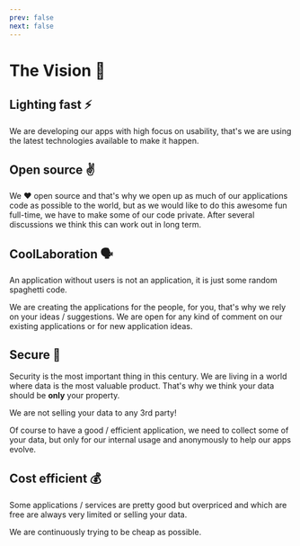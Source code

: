 ```yaml
---
prev: false
next: false
---
```

# The Vision 🚀

## Lighting fast ⚡

We are developing our apps with high focus on usability, that's we are using the latest technologies available to make it happen.

## Open source ✌️

We ❤️️ open source and that's why we open up as much of our applications code as possible to the world, but as we would like to do this awesome fun full-time, we have to make some of our code private. After several discussions we think this can work out in long term.

## CoolLaboration 🗣 

An application without users is not an application, it is just some random spaghetti code. 

We are creating the applications for the people, for you, that's why we rely on your ideas / suggestions. We are open for any kind of comment on our existing applications or for new application ideas.

## Secure 🔐 

Security is the most important thing in this century. We are living in a world where data is the most valuable product. That's why we think your data should be **only** your property. 

<div class="text-center text-bold font-mono py-5">We are not selling your data to any 3rd party!</div>

Of course to have a good / efficient application, we need to collect some of your data, but only for our internal usage and anonymously to help our apps evolve.

## Cost efficient 💰 

Some applications / services are pretty good but overpriced and which are free are always very limited or selling your data.

We are continuously trying to be cheap as possible.